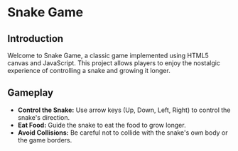 # Snake Game


## Introduction

Welcome to Snake Game, a classic game implemented using HTML5 canvas and JavaScript. This project allows players to enjoy the nostalgic experience of controlling a snake and growing it longer.

## Gameplay

- **Control the Snake:** Use arrow keys (Up, Down, Left, Right) to control the snake's direction.
- **Eat Food:** Guide the snake to eat the food to grow longer.
- **Avoid Collisions:** Be careful not to collide with the snake's own body or the game borders.

